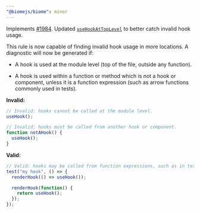 ```yaml
---
"@biomejs/biome": minor
---
```


Implements [#1984](https://github.com/biomejs/biome/issues/1984). Updated [`useHookAtTopLevel`](https://biomejs.dev/linter/rules/use-hook-at-top-level/) to better catch invalid hook usage.

This rule is now capable of finding invalid hook usage in more locations. A diagnostic will now be generated if:

- A hook is used at the module level (top of the file, outside any function).

- A hook is used within a function or method which is not a hook or component, unless it is a function expression (such as arrow functions commonly used in tests).

**Invalid:**

```js
// Invalid: hooks cannot be called at the module level.
useHook();
```

```js
// Invalid: hooks must be called from another hook or component.
function notAHook() {
  useHook();
}
```

**Valid:**

```js
// Valid: hooks may be called from function expressions, such as in tests.
test("my hook", () => {
  renderHook(() => useHook());

  renderHook(function() {
    return useHook();
  });
});
```

